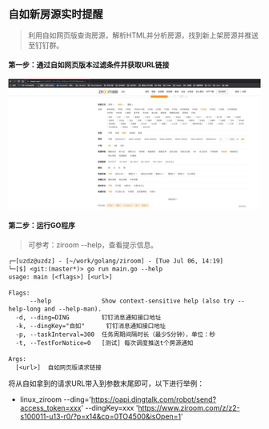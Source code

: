 ## 自如新房源实时提醒

> 利用自如网页版查询房源，解析HTML并分析房源，找到新上架房源并推送至钉钉群。

#### 第一步：通过自如网页版本过滤条件并获取URL链接

![](images/964E6B93-FF17-42B1-8531-F77D79DDAF44.png)

#### 第二步：运行GO程序

> 可参考：ziroom --help，查看提示信息。

```shell script
┌─[uzdz@uzdz] - [~/work/golang/ziroom] - [Tue Jul 06, 14:19]
└─[$] <git:(master*)> go run main.go --help                                                                                                                                                                                              
usage: main [<flags>] [<url>]

Flags:
      --help              Show context-sensitive help (also try --help-long and --help-man).
  -d, --ding=DING         钉钉消息通知接口地址
  -k, --dingKey="自如"      钉钉消息通知接口地址
  -p, --taskInterval=300  任务周期间隔时长（最少5分钟），单位：秒
  -t, --TestForNotice=0   [测试] 每次调度推送t个房源通知

Args:
  [<url>]  自如网页版请求链接
```

将从自如拿到的请求URL带入到参数末尾即可，以下进行举例：

* linux_ziroom --ding='https://oapi.dingtalk.com/robot/send?access_token=xxx' --dingKey=xxx 'https://www.ziroom.com/z/z2-s100011-u13-r0/?p=x14&cp=0TO4500&isOpen=1'